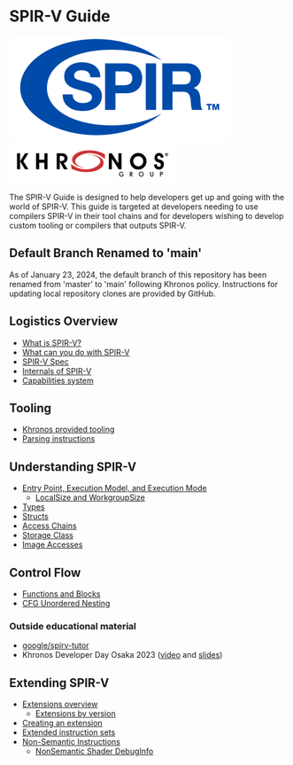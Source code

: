 # SPIR-V Guide

![SPIR-V logo](./images/spirv_logo.png)
![Khronos logo](./images/khronos_logo.png)

The SPIR-V Guide is designed to help developers get up and going with the world of SPIR-V. This guide is targeted at developers needing to use compilers SPIR-V in their tool chains and for developers wishing to develop custom tooling or compilers that outputs SPIR-V.

## Default Branch Renamed to 'main'

As of January 23, 2024, the default branch of this repository has been renamed from 'master' to 'main' following Khronos policy.
Instructions for updating local repository clones are provided by GitHub.

## Logistics Overview
- [What is SPIR-V?](./chapters/what_is_spirv.md)
- [What can you do with SPIR-V](./chapters/what_spirv_can_do.md)
- [SPIR-V Spec](./chapters/spirv_spec.md)
- [Internals of SPIR-V](./chapters/spirv_internals.md)
- [Capabilities system](./chapters/capabilities.md)

## Tooling
- [Khronos provided tooling](./chapters/khronos_tooling.md)
- [Parsing instructions](./chapters/parsing_instructions.md)

## Understanding SPIR-V
- [Entry Point, Execution Model, and Execution Mode](./chapters/entry_execution.md)
    - [LocalSize and WorkgroupSize](./chapters/local_size_and_workgroup_size.md)
- [Types](./chapters/types.md)
- [Structs](./chapters/structs.md)
- [Access Chains](./chapters/access_chains.md)
- [Storage Class](./chapters/storage_class.md)
- [Image Accesses](./chapters/image_accesses.md)

## Control Flow
- [Functions and Blocks](./chapters/functions_blocks.md)
- [CFG Unordered Nesting](./chapters/cfg_unordered_nesting.md)

### Outside educational material
- [google/spirv-tutor](https://github.com/google/spirv-tutor)
- Khronos Developer Day Osaka 2023 ([video](https://youtu.be/sgUPm0fGSbs?si=Qu09UolraAIzkVS7&t=13229) and [slides](https://www.lunarg.com/wp-content/uploads/2023/05/SPIRV-Osaka-MAY2023.pdf))

## Extending SPIR-V
- [Extensions overview](./chapters/extension_overview.md)
    - [Extensions by version](./chapters/extension_by_version.md)
- [Creating an extension](./chapters/creating_extension.md)
- [Extended instruction sets](./chapters/extended_instruction_sets.md)
- [Non-Semantic Instructions](./chapters/nonsemantic.md)
    - [NonSemantic Shader DebugInfo](./chapters/shader_debug_info.md)
